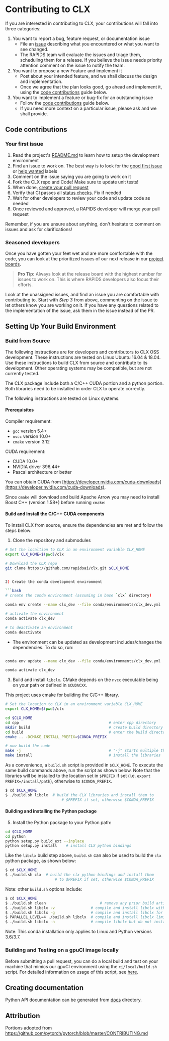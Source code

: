 # Contributing to CLX

If you are interested in contributing to CLX, your contributions will fall
into three categories:
1. You want to report a bug, feature request, or documentation issue
    - File an [issue](https://github.com/rapidsai/clx/issues/new/choose)
    describing what you encountered or what you want to see changed.
    - The RAPIDS team will evaluate the issues and triage them, scheduling
    them for a release. If you believe the issue needs priority attention
    comment on the issue to notify the team.
2. You want to propose a new Feature and implement it
    - Post about your intended feature, and we shall discuss the design and
    implementation.
    - Once we agree that the plan looks good, go ahead and implement it, using
    the [code contributions](#code-contributions) guide below.
3. You want to implement a feature or bug-fix for an outstanding issue
    - Follow the [code contributions](#code-contributions) guide below.
    - If you need more context on a particular issue, please ask and we shall
    provide.

## Code contributions

### Your first issue

1. Read the project's [README.md](https://github.com/rapidsai/clx/blob/master/README.md)
    to learn how to setup the development environment
2. Find an issue to work on. The best way is to look for the [good first issue](https://github.com/rapidsai/clx/issues?q=is%3Aissue+is%3Aopen+label%3A%22good+first+issue%22)
    or [help wanted](https://github.com/rapidsai/clx/issues?q=is%3Aissue+is%3Aopen+label%3A%22help+wanted%22) labels
3. Comment on the issue saying you are going to work on it
4. Fork the CLX repo and Code! Make sure to update unit tests!
5. When done, [create your pull request](https://github.com/rapidsai/clx/compare)
6. Verify that CI passes all [status checks](https://help.github.com/articles/about-status-checks/). Fix if needed
7. Wait for other developers to review your code and update code as needed
8. Once reviewed and approved, a RAPIDS developer will merge your pull request

Remember, if you are unsure about anything, don't hesitate to comment on issues
and ask for clarifications!

### Seasoned developers

Once you have gotten your feet wet and are more comfortable with the code, you
can look at the prioritized issues of our next release in our [project boards](https://github.com/rapidsai/clx/projects).

> **Pro Tip:** Always look at the release board with the highest number for
issues to work on. This is where RAPIDS developers also focus their efforts.

Look at the unassigned issues, and find an issue you are comfortable with
contributing to. Start with _Step 3_ from above, commenting on the issue to let
others know you are working on it. If you have any questions related to the
implementation of the issue, ask them in the issue instead of the PR.

## Setting Up Your Build Environment

### Build from Source

The following instructions are for developers and contributors to CLX OSS development. These instructions are tested on Linux Ubuntu 16.04 & 18.04. Use these instructions to build CLX from source and contribute to its development.  Other operating systems may be compatible, but are not currently tested.

The CLX package include both a C/C++ CUDA portion and a python portion.  Both libraries need to be installed in order CLX to operate correctly.

The following instructions are tested on Linux systems.

#### Prerequisites

Compiler requirement:

* `gcc`     version 5.4+
* `nvcc`    version 10.0+
* `cmake`   version 3.12

CUDA requirement:

* CUDA 10.0+
* NVIDIA driver 396.44+
* Pascal architecture or better

You can obtain CUDA from [https://developer.nvidia.com/cuda-downloads](https://developer.nvidia.com/cuda-downloads).

Since `cmake` will download and build Apache Arrow you may need to install Boost C++ (version 1.58+) before running
`cmake`:

#### Build and Install the C/C++ CUDA components

To install CLX from source, ensure the dependencies are met and follow the steps below:

1) Clone the repository and submodules

  ```bash
  # Set the localtion to CLX in an environment variable CLX_HOME
  export CLX_HOME=$(pwd)/clx

  # Download the CLX repo
  git clone https://github.com/rapidsai/clx.git $CLX_HOME


2) Create the conda development environment

```bash
# create the conda environment (assuming in base `clx` directory)

conda env create --name clx_dev --file conda/environments/clx_dev.yml

# activate the environment
conda activate clx_dev

# to deactivate an environment
conda deactivate
```

  - The environment can be updated as development includes/changes the dependencies. To do so, run:


```bash

conda env update --name clx_dev --file conda/environments/clx_dev.yml

conda activate clx_dev
```

3) Build and install `libclx`. CMake depends on the `nvcc` executable being on your path or defined in `$CUDACXX`.

  This project uses cmake for building the C/C++ library.

  ```bash
  # Set the location to CLX in an environment variable CLX_HOME
  export CLX_HOME=$(pwd)/clx

  cd $CLX_HOME
  cd cpp                                        # enter cpp directory
  mkdir build                                   # create build directory
  cd build                                      # enter the build directory
  cmake .. -DCMAKE_INSTALL_PREFIX=$CONDA_PREFIX

  # now build the code
  make -j                                       # "-j" starts multiple threads
  make install                                  # install the libraries
  ```

As a convenience, a `build.sh` script is provided in `$CLX_HOME`. To execute the same build commands above, run the script as shown below.  Note that the libraries will be installed to the location set in `$PREFIX` if set (i.e. `export PREFIX=/install/path`), otherwise to `$CONDA_PREFIX`.
```bash
$ cd $CLX_HOME
$ ./build.sh libclx  # build the CLX libraries and install them to
                         # $PREFIX if set, otherwise $CONDA_PREFIX
```

#### Building and installing the Python package

5. Install the Python package to your Python path:

```bash
cd $CLX_HOME
cd python
python setup.py build_ext --inplace
python setup.py install    # install CLX python bindings
```

Like the `libclx` build step above, `build.sh` can also be used to build the `clx` python package, as shown below:
```bash
$ cd $CLX_HOME
$ ./build.sh clx  # build the clx python bindings and install them
                      # to $PREFIX if set, otherwise $CONDA_PREFIX
```

Note: other `build.sh` options include:
```bash
$ cd $CLX_HOME
$ ./build.sh clean                        # remove any prior build artifacts and configuration (start over)
$ ./build.sh libclx -v                # compile and install libclx with verbose output
$ ./build.sh libclx -g                # compile and install libclx for debug
$ PARALLEL_LEVEL=4 ./build.sh libclx  # compile and install libclx limiting parallel build jobs to 4 (make -j4)
$ ./build.sh libclx -n                # compile libclx but do not install
```


Note: This conda installation only applies to Linux and Python versions 3.6/3.7.

### Building and Testing on a gpuCI image locally

Before submitting a pull request, you can do a local build and test on your machine that mimics our gpuCI environment using the `ci/local/build.sh` script.
For detailed information on usage of this script, see [here](ci/local/README.md).

## Creating documentation

Python API documentation can be generated from [docs](docs) directory.

## Attribution
Portions adopted from https://github.com/pytorch/pytorch/blob/master/CONTRIBUTING.md
